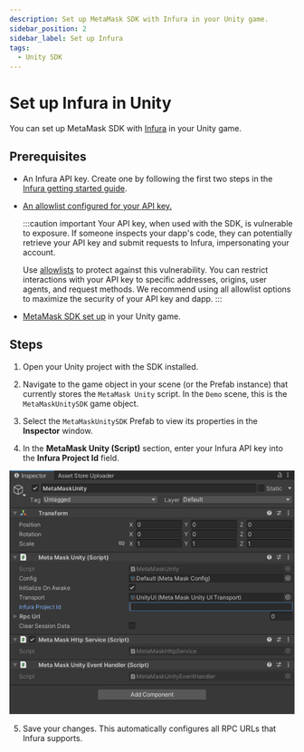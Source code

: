 ```yaml
---
description: Set up MetaMask SDK with Infura in your Unity game.
sidebar_position: 2
sidebar_label: Set up Infura
tags:
  - Unity SDK
---
```


# Set up Infura in Unity

You can set up MetaMask SDK with [Infura](https://docs.infura.io/) in
your Unity game.

## Prerequisites

- An Infura API key.
  Create one by following the first two steps in the
  [Infura getting started guide](https://docs.infura.io/getting-started).

- [An allowlist configured for your API key.](https://docs.infura.io/networks/ethereum/how-to/secure-a-project/use-an-allowlist)

  :::caution important
  Your API key, when used with the SDK, is vulnerable to exposure.
  If someone inspects your dapp's code, they can potentially retrieve your API key and submit
  requests to Infura, impersonating your account.

  Use [allowlists](https://docs.infura.io/networks/ethereum/how-to/secure-a-project/use-an-allowlist)
  to protect against this vulnerability.
  You can restrict interactions with your API key to specific addresses, origins, user agents, and request methods.
  We recommend using all allowlist options to maximize the security of your API key and dapp.
  :::

- [MetaMask SDK set up](../../connect/metamask-sdk/gaming/unity.md) in your Unity game.

## Steps

1. Open your Unity project with the SDK installed.

2. Navigate to the game object in your scene (or the Prefab instance) that currently stores the
   `MetaMask Unity` script.
   In the `Demo` scene, this is the `MetaMaskUnitySDK` game object.

3. Select the `MetaMaskUnitySDK` Prefab to view its properties in the **Inspector** window.

4. In the **MetaMask Unity (Script)** section, enter your Infura API key into the **Infura Project
   Id** field.

<p align="center">

![MetaMask Unity script](../../assets/unity-infura.png)

</p>

5. Save your changes.
   This automatically configures all RPC URLs that Infura supports.
